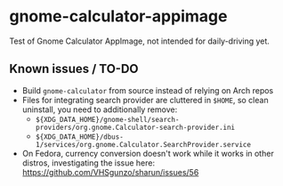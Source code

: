 # gnome-calculator-appimage
Test of Gnome Calculator AppImage, not intended for daily-driving yet.

## Known issues / TO-DO

- Build `gnome-calculator` from source instead of relying on Arch repos
- Files for integrating search provider are cluttered in `$HOME`, so clean uninstall, you need to additionally remove:
  - `${XDG_DATA_HOME}/gnome-shell/search-providers/org.gnome.Calculator-search-provider.ini`
  - `${XDG_DATA_HOME}/dbus-1/services/org.gnome.Calculator.SearchProvider.service`
- On Fedora, currency conversion doesn't work while it works in other distros, investigating the issue here:  
https://github.com/VHSgunzo/sharun/issues/56
